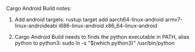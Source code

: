 Cargo Android Build notes:
1. Add android targets:
rustup target add aarch64-linux-android armv7-linux-androideabi i686-linux-android x86_64-linux-android

2. Cargo Android Build needs to finds the python executable in PATH, alias python to python3:
sudo ln -s "$(which python3)" /usr/bin/python
